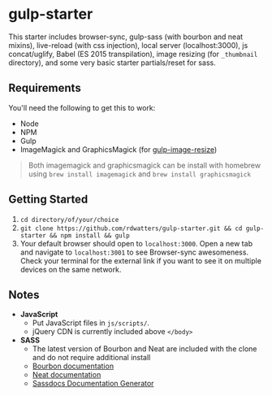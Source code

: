 # gulp-starter

This starter includes browser-sync, gulp-sass (with bourbon and neat mixins), live-reload (with css injection), local server (localhost:3000), js concat/uglify, Babel (ES 2015 transpilation), image resizing (for `_thumbnail` directory), and some very basic starter partials/reset for sass.

## Requirements

You'll need the following to get this to work:

* Node
* NPM
* Gulp
* ImageMagick and GraphicsMagick (for [gulp-image-resize](https://www.npmjs.com/package/gulp-image-resize))

> Both imagemagick and graphicsmagick can be install with homebrew using `brew install imagemagick` and `brew install graphicsmagick`

## Getting Started

1. `cd directory/of/your/choice`
2. `git clone https://github.com/rdwatters/gulp-starter.git && cd gulp-starter && npm install && gulp`
3. Your default browser should open to `localhost:3000`. Open a new tab and navigate to `localhost:3001` to see Browser-sync awesomeness. Check your terminal for the external link if you want to see it on multiple devices on the same network.

## Notes

* **JavaScript**
    - Put JavaScript files in `js/scripts/`.
    - jQuery CDN is currently included above `</body>`
* **SASS**
    - The latest version of Bourbon and Neat are included with the clone and do not require additional install
    - [Bourbon documentation](http://bourbon.io/docs/)
    - [Neat documentation](http://thoughtbot.github.io/neat-docs/latest/#fill-parent)
    - [Sassdocs Documentation Generator](http://sassdoc.com/)





